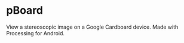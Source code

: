 # pBoard
View a stereoscopic image on a Google Cardboard device.  Made with Processing for Android.
